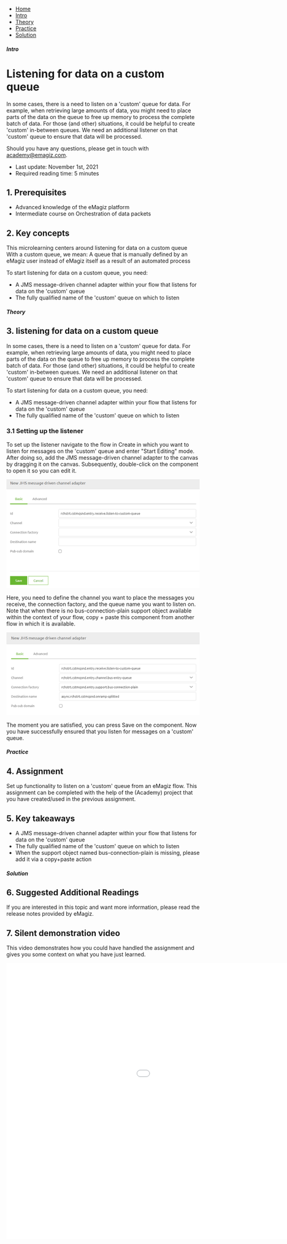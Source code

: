 <div class="ez-academy">
    <div class="ez-academy__body">
        <main class="micro-learning">
        <ul class="doc-nav">
            <li class="doc-nav__item"><a href="../../docs/microlearning/advanced-orchestration-of-data-packets-index" class="doc-nav__link">Home</a></li>
            <li class="doc-nav__item"><a href="#intro" class="doc-nav__link">Intro</a></li>
            <li class="doc-nav__item"><a href="#theory" class="doc-nav__link">Theory</a></li>
            <li class="doc-nav__item"><a href="#practice" class="doc-nav__link">Practice</a></li>
            <li class="doc-nav__item"><a href="#solution" class="doc-nav__link">Solution</a></li>
        </ul>

<div class="doc">

##### Intro

# Listening for data on a custom queue
 
In some cases, there is a need to listen on a 'custom' queue for data. For example, when retrieving large amounts of data, you might need to place parts of the data on the queue to free up memory to process the complete batch of data. For those (and other) situations, it could be helpful to create 'custom' in-between queues. We need an additional listener on that 'custom' queue to ensure that data will be processed. 

Should you have any questions, please get in touch with academy@emagiz.com.

- Last update: November 1st, 2021
- Required reading time: 5 minutes

## 1. Prerequisites
- Advanced knowledge of the eMagiz platform
- Intermediate course on Orchestration of data packets

## 2. Key concepts
This microlearning centers around listening for data on a custom queue
With a custom queue, we mean: A queue that is manually defined by an eMagiz user instead of eMagiz itself as a result of an automated process

To start listening for data on a custom queue, you need:

- A JMS message-driven channel adapter within your flow that listens for data on the 'custom' queue
- The fully qualified name of the 'custom' queue on which to listen

##### Theory
  
## 3. listening for data on a custom queue

In some cases, there is a need to listen on a 'custom' queue for data. For example, when retrieving large amounts of data, you might need to place parts of the data on the queue to free up memory to process the complete batch of data. For those (and other) situations, it could be helpful to create 'custom' in-between queues. We need an additional listener on that 'custom' queue to ensure that data will be processed. 

To start listening for data on a custom queue, you need:

- A JMS message-driven channel adapter within your flow that listens for data on the 'custom' queue
- The fully qualified name of the 'custom' queue on which to listen

### 3.1 Setting up the listener

To set up the listener navigate to the flow in Create in which you want to listen for messages on the 'custom' queue and enter "Start Editing" mode. After doing so, add the JMS message-driven channel adapter to the canvas by dragging it on the canvas. Subsequently, double-click on the component to open it so you can edit it.

<p align="center"><img src="../../img/microlearning/advanced-orchestration-of-data-packets-listening-for-data-on-a-custom-queue--jms-message-listener-empty.png"></p>

Here, you need to define the channel you want to place the messages you receive, the connection factory, and the queue name you want to listen on. Note that when there is no bus-connection-plain support object available within the context of your flow, copy + paste this component from another flow in which it is available.

<p align="center"><img src="../../img/microlearning/advanced-orchestration-of-data-packets-listening-for-data-on-a-custom-queue--jms-message-listener-filled-in.png"></p>

The moment you are satisfied, you can press Save on the component. Now you have successfully ensured that you listen for messages on a 'custom' queue.

##### Practice

## 4. Assignment

Set up functionality to listen on a 'custom' queue from an eMagiz flow. This assignment can be completed with the help of the (Academy) project that you have created/used in the previous assignment.

## 5. Key takeaways

- A JMS message-driven channel adapter within your flow that listens for data on the 'custom' queue
- The fully qualified name of the 'custom' queue on which to listen
- When the support object named bus-connection-plain is missing, please add it via a copy+paste action

##### Solution

## 6. Suggested Additional Readings

If you are interested in this topic and want more information, please read the release notes provided by eMagiz.

## 7. Silent demonstration video

This video demonstrates how you could have handled the assignment and gives you some context on what you have just learned.

<iframe width="1280" height="720" src="../../vid/microlearning/advanced-orchestration-of-data-packets-listening-for-data-on-a-custom-queue.mp4" frameborder="0" allow="accelerometer; autoplay; clipboard-write; encrypted-media; gyroscope; picture-in-picture" allowfullscreen></iframe>


</div>
</main>
</div>
</div>